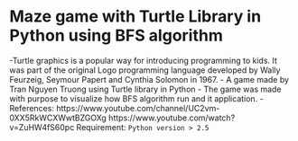 <h1>Maze game with Turtle Library in Python using BFS algorithm</h1>
-Turtle graphics is a popular way for introducing programming to kids. It was part of the original Logo programming language developed by Wally Feurzeig, Seymour Papert and Cynthia Solomon in 1967.
- A game made by Tran Nguyen Truong using Turtle library in Python
- The game was made with purpose to visualize how BFS algorithm run and it application.
- References: https://www.youtube.com/channel/UC2vm-0XX5RkWCXWwtBZGOXg
              https://www.youtube.com/watch?v=ZuHW4fS60pc
Requirement: <code>Python version > 2.5</code>
